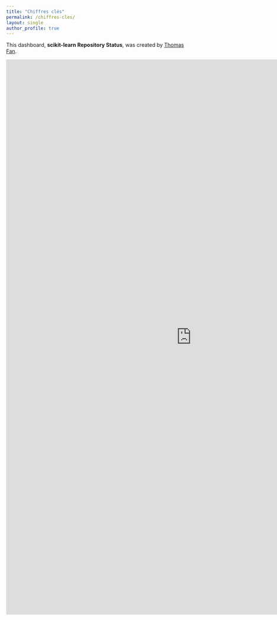 ```yaml
---
title: "Chiffres clés"
permalink: /chiffres-cles/
layout: single
author_profile: true
---
```


This dashboard, **scikit-learn Repository Status**,  was created by [Thomas Fan](https://thomasjpfan.github.io/sklearn-repo-status/). 


<iframe  scrolling="yes" style="border:none;" seamless="seamless" src="https://thomasjpfan.github.io/sklearn-repo-status/" height="1500" width="1000">
</iframe>
